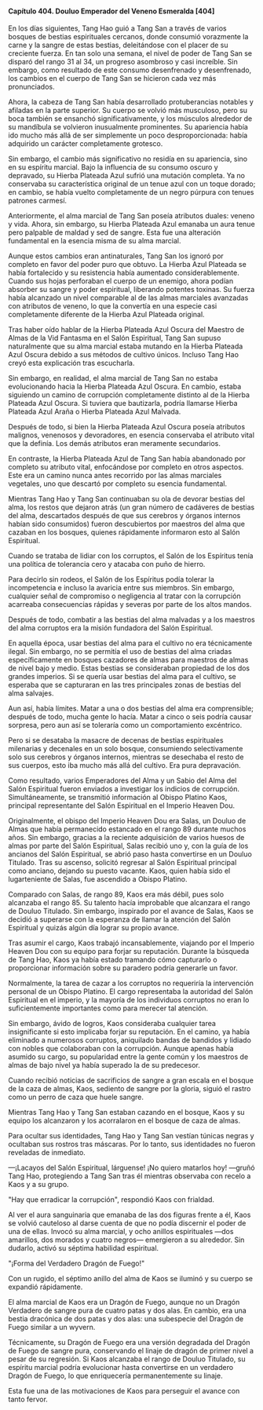 
#### Capítulo 404. Douluo Emperador del Veneno Esmeralda [404]


En los días siguientes, Tang Hao guió a Tang San a través de varios bosques de bestias espirituales cercanos, donde consumió vorazmente la carne y la sangre de estas bestias, deleitándose con el placer de su creciente fuerza. En tan solo una semana, el nivel de poder de Tang San se disparó del rango 31 al 34, un progreso asombroso y casi increíble. Sin embargo, como resultado de este consumo desenfrenado y desenfrenado, los cambios en el cuerpo de Tang San se hicieron cada vez más pronunciados.

Ahora, la cabeza de Tang San había desarrollado protuberancias notables y afiladas en la parte superior. Su cuerpo se volvió más musculoso, pero su boca también se ensanchó significativamente, y los músculos alrededor de su mandíbula se volvieron inusualmente prominentes. Su apariencia había ido mucho más allá de ser simplemente un poco desproporcionada: había adquirido un carácter completamente grotesco.

Sin embargo, el cambio más significativo no residía en su apariencia, sino en su espíritu marcial. Bajo la influencia de su consumo oscuro y depravado, su Hierba Plateada Azul sufrió una mutación completa. Ya no conservaba su característica original de un tenue azul con un toque dorado; en cambio, se había vuelto completamente de un negro púrpura con tenues patrones carmesí.

Anteriormente, el alma marcial de Tang San poseía atributos duales: veneno y vida. Ahora, sin embargo, su Hierba Plateada Azul emanaba un aura tenue pero palpable de maldad y sed de sangre. Esta fue una alteración fundamental en la esencia misma de su alma marcial.

Aunque estos cambios eran antinaturales, Tang San los ignoró por completo en favor del poder puro que obtuvo. La Hierba Azul Plateada se había fortalecido y su resistencia había aumentado considerablemente. Cuando sus hojas perforaban el cuerpo de un enemigo, ahora podían absorber su sangre y poder espiritual, liberando potentes toxinas. Su fuerza había alcanzado un nivel comparable al de las almas marciales avanzadas con atributos de veneno, lo que la convertía en una especie casi completamente diferente de la Hierba Azul Plateada original.

Tras haber oído hablar de la Hierba Plateada Azul Oscura del Maestro de Almas de la Vid Fantasma en el Salón Espiritual, Tang San supuso naturalmente que su alma marcial estaba mutando en la Hierba Plateada Azul Oscura debido a sus métodos de cultivo únicos. Incluso Tang Hao creyó esta explicación tras escucharla.

Sin embargo, en realidad, el alma marcial de Tang San no estaba evolucionando hacia la Hierba Plateada Azul Oscura. En cambio, estaba siguiendo un camino de corrupción completamente distinto al de la Hierba Plateada Azul Oscura. Si tuviera que bautizarla, podría llamarse Hierba Plateada Azul Araña o Hierba Plateada Azul Malvada.

Después de todo, si bien la Hierba Plateada Azul Oscura poseía atributos malignos, venenosos y devoradores, en esencia conservaba el atributo vital que la definía. Los demás atributos eran meramente secundarios.

En contraste, la Hierba Plateada Azul de Tang San había abandonado por completo su atributo vital, enfocándose por completo en otros aspectos. Este era un camino nunca antes recorrido por las almas marciales vegetales, uno que descartó por completo su esencia fundamental.

Mientras Tang Hao y Tang San continuaban su ola de devorar bestias del alma, los restos que dejaron atrás (un gran número de cadáveres de bestias del alma, descartados después de que sus cerebros y órganos internos habían sido consumidos) fueron descubiertos por maestros del alma que cazaban en los bosques, quienes rápidamente informaron esto al Salón Espiritual.

Cuando se trataba de lidiar con los corruptos, el Salón de los Espíritus tenía una política de tolerancia cero y atacaba con puño de hierro.

Para decirlo sin rodeos, el Salón de los Espíritus podía tolerar la incompetencia e incluso la avaricia entre sus miembros. Sin embargo, cualquier señal de compromiso o negligencia al tratar con la corrupción acarreaba consecuencias rápidas y severas por parte de los altos mandos.

Después de todo, combatir a las bestias del alma malvadas y a los maestros del alma corruptos era la misión fundadora del Salón Espiritual.

En aquella época, usar bestias del alma para el cultivo no era técnicamente ilegal. Sin embargo, no se permitía el uso de bestias del alma criadas específicamente en bosques cazadores de almas para maestros de almas de nivel bajo y medio. Estas bestias se consideraban propiedad de los dos grandes imperios. Si se quería usar bestias del alma para el cultivo, se esperaba que se capturaran en las tres principales zonas de bestias del alma salvajes.

Aun así, había límites. Matar a una o dos bestias del alma era comprensible; después de todo, mucha gente lo hacía. Matar a cinco o seis podría causar sorpresa, pero aun así se toleraría como un comportamiento excéntrico.

Pero si se desataba la masacre de decenas de bestias espirituales milenarias y decenales en un solo bosque, consumiendo selectivamente solo sus cerebros y órganos internos, mientras se desechaba el resto de sus cuerpos, esto iba mucho más allá del cultivo. Era pura depravación.

Como resultado, varios Emperadores del Alma y un Sabio del Alma del Salón Espiritual fueron enviados a investigar los indicios de corrupción. Simultáneamente, se transmitió información al Obispo Platino Kaos, principal representante del Salón Espiritual en el Imperio Heaven Dou.

Originalmente, el obispo del Imperio Heaven Dou era Salas, un Douluo de Almas que había permanecido estancado en el rango 89 durante muchos años. Sin embargo, gracias a la reciente adquisición de varios huesos de almas por parte del Salón Espiritual, Salas recibió uno y, con la guía de los ancianos del Salón Espiritual, se abrió paso hasta convertirse en un Douluo Titulado. Tras su ascenso, solicitó regresar al Salón Espiritual principal como anciano, dejando su puesto vacante. Kaos, quien había sido el lugarteniente de Salas, fue ascendido a Obispo Platino.

Comparado con Salas, de rango 89, Kaos era más débil, pues solo alcanzaba el rango 85. Su talento hacía improbable que alcanzara el rango de Douluo Titulado. Sin embargo, inspirado por el avance de Salas, Kaos se decidió a superarse con la esperanza de llamar la atención del Salón Espiritual y quizás algún día lograr su propio avance.

Tras asumir el cargo, Kaos trabajó incansablemente, viajando por el Imperio Heaven Dou con su equipo para forjar su reputación. Durante la búsqueda de Tang Hao, Kaos ya había estado tramando cómo capturarlo o proporcionar información sobre su paradero podría generarle un favor.

Normalmente, la tarea de cazar a los corruptos no requeriría la intervención personal de un Obispo Platino. El cargo representaba la autoridad del Salón Espiritual en el imperio, y la mayoría de los individuos corruptos no eran lo suficientemente importantes como para merecer tal atención.

Sin embargo, ávido de logros, Kaos consideraba cualquier tarea insignificante si esto implicaba forjar su reputación. En el camino, ya había eliminado a numerosos corruptos, aniquilado bandas de bandidos y lidiado con nobles que colaboraban con la corrupción. Aunque apenas había asumido su cargo, su popularidad entre la gente común y los maestros de almas de bajo nivel ya había superado la de su predecesor.

Cuando recibió noticias de sacrificios de sangre a gran escala en el bosque de la caza de almas, Kaos, sediento de sangre por la gloria, siguió el rastro como un perro de caza que huele sangre.

Mientras Tang Hao y Tang San estaban cazando en el bosque, Kaos y su equipo los alcanzaron y los acorralaron en el bosque de caza de almas.

Para ocultar sus identidades, Tang Hao y Tang San vestían túnicas negras y ocultaban sus rostros tras máscaras. Por lo tanto, sus identidades no fueron reveladas de inmediato.

—¡Lacayos del Salón Espiritual, lárguense! ¡No quiero matarlos hoy! —gruñó Tang Hao, protegiendo a Tang San tras él mientras observaba con recelo a Kaos y a su grupo.

"Hay que erradicar la corrupción", respondió Kaos con frialdad.

Al ver el aura sanguinaria que emanaba de las dos figuras frente a él, Kaos se volvió cauteloso al darse cuenta de que no podía discernir el poder de una de ellas. Invocó su alma marcial, y ocho anillos espirituales —dos amarillos, dos morados y cuatro negros— emergieron a su alrededor. Sin dudarlo, activó su séptima habilidad espiritual.

"¡Forma del Verdadero Dragón de Fuego!"

Con un rugido, el séptimo anillo del alma de Kaos se iluminó y su cuerpo se expandió rápidamente.

El alma marcial de Kaos era un Dragón de Fuego, aunque no un Dragón Verdadero de sangre pura de cuatro patas y dos alas. En cambio, era una bestia dracónica de dos patas y dos alas: una subespecie del Dragón de Fuego similar a un wyvern.

Técnicamente, su Dragón de Fuego era una versión degradada del Dragón de Fuego de sangre pura, conservando el linaje de dragón de primer nivel a pesar de su regresión. Si Kaos alcanzaba el rango de Douluo Titulado, su espíritu marcial podría evolucionar hasta convertirse en un verdadero Dragón de Fuego, lo que enriquecería permanentemente su linaje.

Esta fue una de las motivaciones de Kaos para perseguir el avance con tanto fervor.